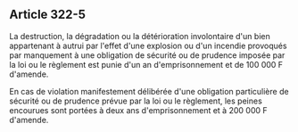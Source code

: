 Article 322-5
----
La destruction, la dégradation ou la détérioration involontaire d'un bien
appartenant à autrui par l'effet d'une explosion ou d'un incendie provoqués par
manquement à une obligation de sécurité ou de prudence imposée par la loi ou le
règlement est punie d'un an d'emprisonnement et de 100 000 F d'amende.

En cas de violation manifestement délibérée d'une obligation particulière de
sécurité ou de prudence prévue par la loi ou le règlement, les peines encourues
sont portées à deux ans d'emprisonnement et à 200 000 F d'amende.
